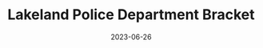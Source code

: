 ---
layout: default
title: Lakeland Police Department Bracket
modal-id: 3
date: 2023-06-26
img: LPD.jpg
img_cap: A bracket installed on a holster
img1: Bracket-right.png
img1_cap: Undimensioned drawing of the bracket for the Provisional Patent
img2: interface.png
img2_cap: Interface Diagram
alt: image-alt
project-date: Summer 2023
client: Lakeland Police Department
category: Design and Production
description: "&nbsp;&nbsp;&nbsp;&nbsp;In collaboration with the Lakeland Police Department, I was assigned the responsibility of designing a custom bracket to facilitate the integration of their Axon Signal Side Arm modules with the recently purchased Alien Gear Rapid Force Duty Holsters. The department required a dependable mounting solution to enable the utilization of these holsters in the Fall. "
outcome: "&nbsp;&nbsp;&nbsp;&nbsp;I initiated a comprehensive design process, commencing with an in-depth client consultation to grasp their requirements and vision. With insights, I developed initial prototypes, subjecting them to client feedback and refinement. Throughout the iterative design process, I refined the bracket's specifications to optimize functionality and ensure compatibility with both the Axon Signal Side Arm modules and Alien Gear Rapid Force Duty Holsters.
<br><br>
&nbsp;&nbsp;&nbsp;&nbsp;Upon finalizing the design, I prepared a detailed quote aligned with the Lakeland Police Department's budget and expectations. Since the part was for firearms and also had the ability to make money, I worked with Florida Poly's legal team to get a provisonal patent for my design and get liability handled.
<br><br>
&nbsp;&nbsp;&nbsp;&nbsp;After LPD was happy, I proceeded to upscale production and successfully manufactured 350 mounts, completing the request of the Lakeland Police Department.
<br><br>
&nbsp;&nbsp;&nbsp;&nbsp;This project not only achieved its primary objective of delivering a mounting solution but also highlighted my ability to collaborate with clients, navigate legal complexities, and deliver tangible results. Contributing to the safety and efficiency of law enforcement personnel through this innovative product has been an immensely rewarding experience."
teammates: Mike Kalman
---